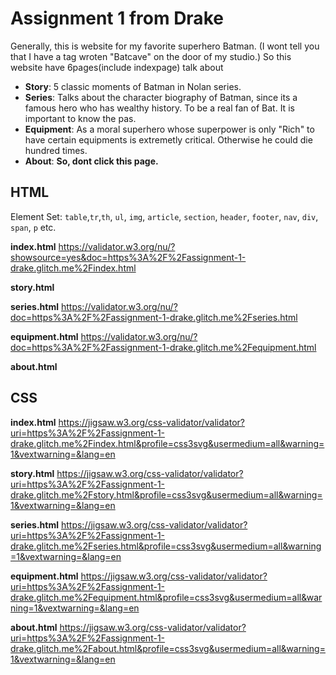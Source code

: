 # Assignment 1 from Drake

Generally, this is website for my favorite superhero Batman. (I wont tell you that I have a tag wroten "Batcave" on the door of my studio.) So this website have 6pages(include indexpage) talk about 
- **Story**: 5 classic moments of Batman in Nolan series.
- **Series**: Talks about the character biography of Batman, since its a famous hero who has wealthy history. To be a real fan of Bat. It is important to know the pas.
- **Equipment**: As a moral superhero whose superpower is only "Rich" to have certain equipments is extremetly critical. Otherwise he could die hundred times.
- **About**: **So, dont click this page.**

## HTML
Element Set: `table`,`tr`,`th`, `ul`, `img`, `article`, `section`, `header`, `footer`, `nav`, `div`, `span`, `p` etc.

**index.html**
https://validator.w3.org/nu/?showsource=yes&doc=https%3A%2F%2Fassignment-1-drake.glitch.me%2Findex.html

**story.html**

**series.html**
https://validator.w3.org/nu/?doc=https%3A%2F%2Fassignment-1-drake.glitch.me%2Fseries.html

**equipment.html**
https://validator.w3.org/nu/?doc=https%3A%2F%2Fassignment-1-drake.glitch.me%2Fequipment.html

**about.html**


## CSS

**index.html**
https://jigsaw.w3.org/css-validator/validator?uri=https%3A%2F%2Fassignment-1-drake.glitch.me%2Findex.html&profile=css3svg&usermedium=all&warning=1&vextwarning=&lang=en

**story.html**
https://jigsaw.w3.org/css-validator/validator?uri=https%3A%2F%2Fassignment-1-drake.glitch.me%2Fstory.html&profile=css3svg&usermedium=all&warning=1&vextwarning=&lang=en

**series.html**
https://jigsaw.w3.org/css-validator/validator?uri=https%3A%2F%2Fassignment-1-drake.glitch.me%2Fseries.html&profile=css3svg&usermedium=all&warning=1&vextwarning=&lang=en

**equipment.html**
https://jigsaw.w3.org/css-validator/validator?uri=https%3A%2F%2Fassignment-1-drake.glitch.me%2Fequipment.html&profile=css3svg&usermedium=all&warning=1&vextwarning=&lang=en

**about.html**
https://jigsaw.w3.org/css-validator/validator?uri=https%3A%2F%2Fassignment-1-drake.glitch.me%2Fabout.html&profile=css3svg&usermedium=all&warning=1&vextwarning=&lang=en
